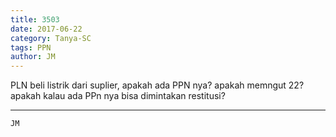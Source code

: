 ```yaml
---
title: 3503
date: 2017-06-22
category: Tanya-SC
tags: PPN
author: JM
---
```


PLN beli listrik dari suplier, apakah ada PPN nya? apakah memngut 22? apakah kalau ada PPn nya bisa dimintakan restitusi?

---



`JM`
